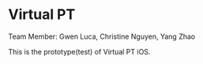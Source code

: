 Virtual PT
==========
Team Member: Gwen Luca, Christine Nguyen, Yang Zhao

This is the prototype(test) of Virtual PT iOS.
